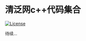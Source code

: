 # 清泛网c++代码集合
[![License](https://img.shields.io/badge/License-Apache%202.0-blue.svg)](https://opensource.org/licenses/Apache-2.0)

待续...
